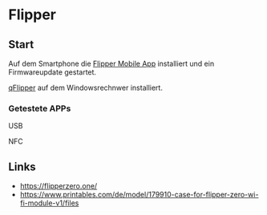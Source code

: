 # Flipper

## Start

Auf dem Smartphone die [Flipper Mobile App](https://apps.apple.com/us/app/flipper-mobile-app/id1534655259) installiert und ein Firmwareupdate gestartet.

[qFlipper](https://docs.flipperzero.one/qflipper) auf dem Windowsrechnwer installiert.

### Getestete APPs

USB

NFC

## Links

- <https://flipperzero.one/>
- <https://www.printables.com/de/model/179910-case-for-flipper-zero-wi-fi-module-v1/files>
